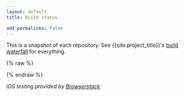 ```yaml
---
layout: default
title: Build status

add_permalinks: false
---
```


This is a snapshot of each repository. See {{site.project_title}}'s [build waterfall](http://build.chromium.org/p/client.polymer/) for everything.

{% raw %}
<polymer-element name="projects-list">
  <template>
    <style>
      #repobuildlist {
        list-style: none;
      }
    </style>
    <ul id="repobuildlist">
      <template repeat="{{repos}}">
        <li>
          <h4>{{}}</h4>
          <buildbot-list project="{{}}"></buildbot-list>
        </li>
      </template>
    </ul>
  </template>
  <script>
    Polymer('projects-list', {
      applyAuthorStyles: true,
      created: function() {
        this.repos = [
          'polymer',
          'platform',
          'ShadowDOM',
          'CustomElements',
          'HTMLImports',
          'PointerEvents',
          'PointerGestures',
          'web-animations-js',
          'TemplateBinding',
          'NodeBind',
          'observe-js',
          'polymer-expressions'
        ];
      }
    });
  </script>
</polymer-element>
{% endraw %}

<projects-list></projects-list>

_iOS testing provided by [Browserstack](http://www.browserstack.com/)._
